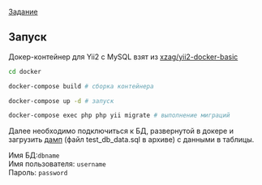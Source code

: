 [Задание](https://docs.google.com/document/d/1WNDPzGEs-zgsTvoQ6KS3KyP4F_7il94_DWujKc0PkJ0)

## Запуск
Докер-контейнер для Yii2 с MySQL взят из [xzag/yii2-docker-basic](https://github.com/xzag/yii2-docker-basic)
```bash
cd docker
```

```bash
docker-compose build # сборка контейнера
```

```bash
docker-compose up -d # запуск
```

```bash
docker-compose exec php php yii migrate # выполнение миграций
```

Далее необходимо подключиться к БД, развернутой в докере и загрузить [дамп](https://drive.google.com/file/d/1hC4ckALINe0rgfDyYpoZiZRZ30EpEwLn/view?usp=sharing) (файл test_db_data.sql в архиве) с данными в таблицы.

Имя БД:`dbname` </br>
Имя пользователя: `username` </br>
Пароль: `password` </br>
